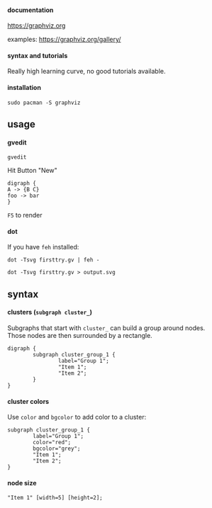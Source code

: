 #### documentation

https://graphviz.org

examples: https://graphviz.org/gallery/

#### syntax and tutorials

Really high learning curve, no good tutorials available.

#### installation

```
sudo pacman -S graphviz
```

## usage

#### gvedit

```
gvedit
```

Hit Button "New"

```
digraph {
A -> {B C}
foo -> bar
}
```

`F5` to render

#### dot

If you have `feh` installed:
```
dot -Tsvg firsttry.gv | feh -
```

```
dot -Tsvg firsttry.gv > output.svg
```

## syntax

#### clusters (`subgraph cluster_`)

Subgraphs that start with `cluster_` can build a group around nodes.\
Those nodes are then surrounded by a rectangle.
```
digraph {
        subgraph cluster_group_1 {
                label="Group 1";
                "Item 1";
                "Item 2";
        }
}
```

#### cluster colors

Use `color` and `bgcolor` to add color to a cluster:
```
subgraph cluster_group_1 {
        label="Group 1";
        color="red";
        bgcolor="grey";
        "Item 1";
        "Item 2";
}
```

#### node size

```
"Item 1" [width=5] [height=2];
```
